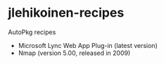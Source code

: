 jlehikoinen-recipes
===================

AutoPkg recipes

- Microsoft Lync Web App Plug-in (latest version)
- Nmap (version 5.00, released in 2009) 
